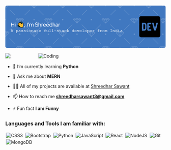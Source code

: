 <!--![Header](https://github.com/shree-webworld/shree-webworld/blob/main/github-header-image%20(6).png)-->
![MasterHead](./github-header-image%20(6).png)

<img align="right" alt="Coding" width="400" src="https://cdn.dribbble.com/users/1162077/screenshots/3848914/programmer.gif">




[<img src="https://img.shields.io/github/followers/shree-webworld?logo=github&style=for-the-badge&logoColor=white">](https://github.com/shree-webworld)

- 🌱 I’m currently learning **Python**

- 💬 Ask me about **MERN**
- 👨‍💻 All of my projects are available at [Shreedhar Sawant](https://github.com/shree-webworld)

- 📫 How to reach me **shreedharsawant3@gmail.com** 

- ⚡ Fun fact **I am Funny**








<h3 align="left">Languages and Tools I am familiar with:</h3>

<p align="left">

<img alt="CSS3" src="https://img.shields.io/badge/css3%20-%231572B6.svg?&style=for-the-badge&logo=css3&logoColor=white" style="margin:2px;"/>
<img alt="Bootstrap" src="https://img.shields.io/badge/bootstrap%20-%23563D7C.svg?&style=for-the-badge&logo=bootstrap&logoColor=white" style="margin:2px;"/>
<img alt="Python" src="https://img.shields.io/badge/python%20-%2314354C.svg?&style=for-the-badge&logo=python&logoColor=white" style="margin:2px;"/>
<img alt="JavaScript" src="https://img.shields.io/badge/javascript%20-%23323330.svg?&style=for-the-badge&logo=javascript&logoColor=%23F7DF1E" style="margin:2px;"/>
<img alt="React" src="https://img.shields.io/badge/react%20-%2320232a.svg?&style=for-the-badge&logo=react&logoColor=%2361DAFB" style="margin:2px;"/>
<img alt="NodeJS" src="https://img.shields.io/badge/node.js%20-%2343853D.svg?&style=for-the-badge&logo=node.js&logoColor=white" style="margin:2px;"/>
<img alt="Git" src="https://img.shields.io/badge/git%20-%23F05033.svg?&style=for-the-badge&logo=git&logoColor=white" style="margin:2px;"/>
<img alt="MongoDB" src ="https://img.shields.io/badge/MongoDB-%234ea94b.svg?&style=for-the-badge&logo=mongodb&logoColor=white" style="margin:2px;"/>
<br/>
</p>
